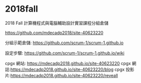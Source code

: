 # 2018fall
2018 Fall 計算機程式與電腦輔助設計實習課程分組倉儲

https://github.com/mdecadp2018/site-40623220

分組示範倉儲: https://github.com/scrum-1/scrum-1.github.io

設定步驟: https://github.com/scrum-1/scrum-1.github.io/wiki

cpgx 網站: https://mdecadp2018.github.io/site-40623220
cpgx 網誌:https://mdecadp2018.github.io/site-40623220/blog
cpgx 投影片:https://mdecadp2018.github.io/site-40623220/reveall
